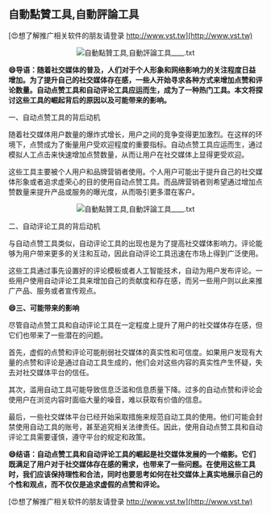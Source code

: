 ## **自動點贊工具,自動評論工具**

[😍想了解推广相关软件的朋友请登录 http://www.vst.tw](http://www.vst.tw)

 <center><img src="https://vst.tw/MP4/tuiguang/png/1.png" alt="自動點贊工具,自動評論工具____.txt"></center>

**😄导语：随着社交媒体的普及，人们对于个人形象和网络影响力的关注程度日益增加。为了提升自己的社交媒体存在感，一些人开始寻求各种方式来增加点赞和评论数量。自动点赞工具和自动评论工具应运而生，成为了一种热门工具。本文将探讨这些工具的崛起背后的原因以及可能带来的影响。**

一、自动点赞工具的背后动机

随着社交媒体用户数量的爆炸式增长，用户之间的竞争变得更加激烈。在这样的环境下，点赞成为了衡量用户受欢迎程度的重要指标。自动点赞工具应运而生，通过模拟人工点击来快速增加点赞数量，从而让用户在社交媒体上显得更受欢迎。

这些工具主要被个人用户和品牌营销者使用。个人用户可能出于提升自己的社交媒体形象或者追求虚荣心的目的使用自动点赞工具。而品牌营销者则希望通过增加点赞数量来提升产品或服务的曝光度，从而吸引更多潜在客户。

 <center><img src="https://vst.tw/MP4/tuiguang/png/2.png" alt="自動點贊工具,自動評論工具____.txt"></center>

二、自动评论工具的背后动机

与自动点赞工具类似，自动评论工具的出现也是为了提高社交媒体影响力。评论能够为用户带来更多的关注和互动，因此自动评论工具迅速在市场上得到广泛使用。

这些工具通过事先设置好的评论模板或者人工智能技术，自动为用户发布评论。一些用户使用自动评论工具来增加自己的贡献度和存在感，而另一些用户则以此来推广产品、服务或者宣传观点。

**😄三、可能带来的影响**

尽管自动点赞工具和自动评论工具在一定程度上提升了用户的社交媒体存在感，但它们也带来了一些潜在的问题。

首先，虚假的点赞和评论可能削弱社交媒体的真实性和可信度。如果用户发现有大量的点赞和评论是通过自动工具生成的，他们会对这些内容的真实性产生怀疑，失去对社交媒体平台的信任。

其次，滥用自动工具可能导致信息泛滥和信息质量下降。过多的自动点赞和评论会使用户在浏览内容时面临大量的噪音，难以获取有价值的信息。

最后，一些社交媒体平台已经开始采取措施来规范自动工具的使用。他们可能会封禁使用自动工具的账号，甚至追究相关法律责任。因此，使用自动点赞工具和自动评论工具需要谨慎，遵守平台的规定和政策。

**😄结语：自动点赞工具和自动评论工具的崛起是社交媒体发展的一个缩影。它们既满足了用户对于社交媒体存在感的需求，也带来了一些问题。在使用这些工具时，我们应该保持理性和合法，同时也要思考如何在社交媒体上真实地展示自己的个性和观点，而不仅仅是追求虚假的点赞和评论。**

[😍想了解推广相关软件的朋友请登录 http://www.vst.tw](http://www.vst.tw)



